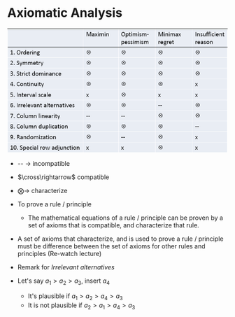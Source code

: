 # Axiomatic Analysis

![image-20220121112533441](image-20220121112533441.png)

- -- $\rightarrow$ incompatible
- $\cross\rightarrow$ compatible
- $\bigotimes\rightarrow$ characterize



- To prove a rule / principle
  - The mathematical equations of a rule / principle can be proven by a set of axioms that is compatible, and characterize that rule.
- A set of axioms that characterize, and is used to prove a rule / principle must be difference between the set of axioms for other rules and principles (Re-watch lecture)



- Remark for *Irrelevant alternatives*
- Let's say $a_1 > a_2 > a_3$, insert $a_4$ 
  - It's plausible if $a_1>a_2>a_4>a_3$
  - It is not plausible if $a_2>a_1>a_4>a_3$